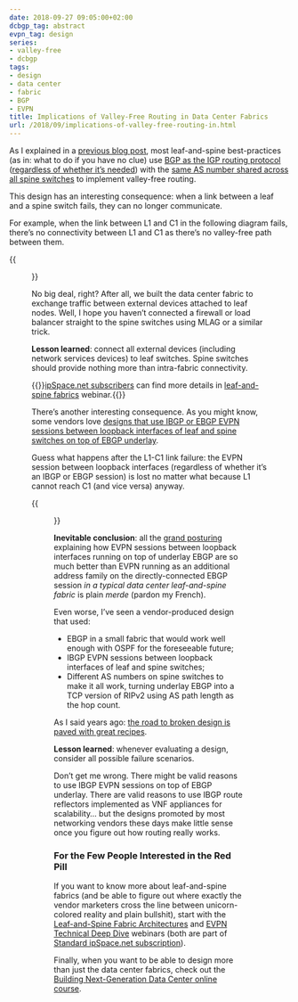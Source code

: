 ```yaml
---
date: 2018-09-27 09:05:00+02:00
dcbgp_tag: abstract
evpn_tag: design
series:
- valley-free
- dcbgp
tags:
- design
- data center
- fabric
- BGP
- EVPN
title: Implications of Valley-Free Routing in Data Center Fabrics
url: /2018/09/implications-of-valley-free-routing-in.html
---
```

As I explained in a [previous blog post](/2018/09/valley-free-routing-in-data-center.html), most leaf-and-spine best-practices (as in: what to do if you have no clue) use [BGP as the IGP routing protocol](https://www.ipspace.net/Data_Center_BGP/BGP_Fabric_Routing_Protocol) ([regardless of whether it’s needed](/2018/05/is-ospf-or-is-is-good-enough-for-my.html)) with the [same AS number shared across all spine switches](https://www.ipspace.net/Data_Center_BGP/Autonomous_Systems_and_AS_Numbers) to implement valley-free routing.

This design has an interesting consequence: when a link between a leaf and a spine switch fails, they can no longer communicate.
<!--more-->
For example, when the link between L1 and C1 in the following diagram fails, there’s no connectivity between L1 and C1 as there’s no valley-free path between them.

{{<figure src="/2018/09/s550-VF_DC_LinkFailure.png" caption="Link failure results in connectivity loss due to lack of valley-free path">}}

No big deal, right? After all, we built the data center fabric to exchange traffic between external devices attached to leaf nodes. Well, I hope you haven’t connected a firewall or load balancer straight to the spine switches using MLAG or a similar trick.

**Lesson learned**: connect all external devices (including network services devices) to leaf switches. Spine switches should provide nothing more than intra-fabric connectivity.

{{<note info>}}[ipSpace.net subscribers](https://www.ipspace.net/Subscription) can find more details in [leaf-and-spine fabrics](https://www.ipspace.net/Leaf-and-Spine_Fabric_Architectures) webinar.{{</note>}}

There’s another interesting consequence. As you might know, some vendors love [designs that use IBGP or EBGP EVPN sessions between loopback interfaces of leaf and spine switches on top of EBGP underlay](https://www.ipspace.net/Data_Center_BGP/BGP_in_EVPN-Based_Data_Center_Fabrics).

Guess what happens after the L1-C1 link failure: the EVPN session between loopback interfaces (regardless of whether it’s an IBGP or EBGP session) is lost no matter what because L1 cannot reach C1 (and vice versa) anyway.

{{<figure src="/2018/09/s550-VF_EVPN_Failure.png" caption="EVPN session failure following a link loss">}}

**Inevitable conclusion**: all the [grand posturing](/2020/02/the-evpnbgp-saga-continues.html) explaining how EVPN sessions between loopback interfaces running on top of underlay EBGP are so much better than EVPN running as an additional address family on the directly-connected EBGP session *in a typical data center leaf-and-spine fabric* is plain *merde* (pardon my French).

Even worse, I’ve seen a vendor-produced design that used:

-   EBGP in a small fabric that would work well enough with OSPF for the foreseeable future;
-   IBGP EVPN sessions between loopback interfaces of leaf and spine switches;
-   Different AS numbers on spine switches to make it all work, turning underlay EBGP into a TCP version of RIPv2 using AS path length as the hop count.

As I said years ago: [the road to broken design is paved with great recipes](/2011/08/road-to-complex-designs-is-paved-with.html).

**Lesson learned**: whenever evaluating a design, consider all possible failure scenarios.

Don’t get me wrong. There might be valid reasons to use IBGP EVPN sessions on top of EBGP underlay. There are valid reasons to use IBGP route reflectors implemented as VNF appliances for scalability… but the designs promoted by most networking vendors these days make little sense once you figure out how routing really works.

### For the Few People Interested in the Red Pill

If you want to know more about leaf-and-spine fabrics (and be able to figure out where exactly the vendor marketers cross the line between unicorn-colored reality and plain bullshit), start with the [Leaf-and-Spine Fabric Architectures](https://www.ipspace.net/Leaf-and-Spine_Fabric_Architectures) and [EVPN Technical Deep Dive](https://www.ipspace.net/EVPN_Technical_Deep_Dive) webinars (both are part of [Standard ipSpace.net subscription](https://www.ipspace.net/Subscription)).

Finally, when you want to be able to design more than just the data center fabrics, check out the [Building Next-Generation Data Center online course](https://www.ipspace.net/Building_Next-Generation_Data_Center).
